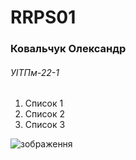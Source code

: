 # RRPS01 #
### Ковальчук Олександр 
###### УІТПм-22-1

1.	Список 1
2.	Список 2
3.	Список 3

![ зображення](https://media.ztu.edu.ua/wp-content/uploads/2020/02/Group-6-1-1536x465.png)
